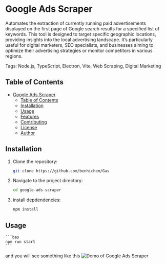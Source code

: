 # Google Ads Scraper

Automates the extraction of currently running paid advertisements displayed on the first page of Google search results for a specified list of keywords. This tool is designed to target specific geographic locations, providing insights into the local advertising landscape. It’s particularly useful for digital marketers, SEO specialists, and businesses aiming to optimize their advertising strategies or monitor competitors in various regions.

Tags: Node.js, TypeScript, Electron, Vite, Web Scraping, Digital Marketing


## Table of Contents
- [Google Ads Scraper](#google-ads-scraper)
  - [Table of Contents](#table-of-contents)
  - [Installation](#installation)
  - [Usage](#usage)
  - [Features](#features)
  - [Contributing](#contributing)
  - [License](#license)
  - [Author](#author)

## Installation
1. Clone the repository:
   ```bash
   git clone https://github.com/benhichem/Gas
    ```
2. Navigate to the project directory:
    ```bash
    cd google-ads-scraper
    ```
3. install depdendencies:
    ```bash
    npm install
    ```
    
## Usage
    ```bas
    npm run start
    ```
and you will see something like this 
![Demo of Google Ads Scraper](./repo%20resource/GoogleAdsScraperApplication-ezgif.com-video-to-gif-converter.gif)

